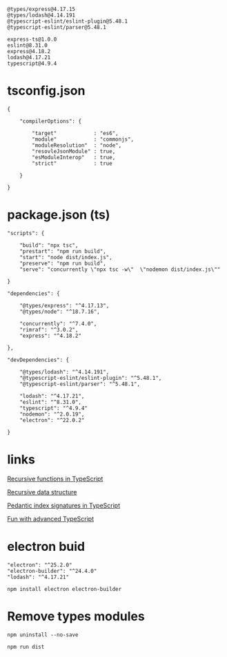 ```
@types/express@4.17.15
@types/lodash@4.14.191
@typescript-eslint/eslint-plugin@5.48.1
@typescript-eslint/parser@5.48.1

express-ts@1.0.0
eslint@8.31.0
express@4.18.2
lodash@4.17.21
typescript@4.9.4
```

# tsconfig.json

```
{

	"compilerOptions": {

		"target"            : "es6",
		"module"            : "commonjs",
		"moduleResolution"  : "node",
		"resovleJsonModule" : true,
		"esModuleInterop"   : true,
		"strict"            : true

	}

}
```

# package.json (ts)

```
"scripts": {

    "build": "npx tsc",
    "prestart": "npm run build",
    "start": "node dist/index.js",
    "preserve": "npm run build",
    "serve": "concurrently \"npx tsc -w\"  \"nodemon dist/index.js\""

}

"dependencies": {

    "@types/express": "^4.17.13",
    "@types/node": "^18.7.16",
    
    "concurrently": "^7.4.0",
    "rimraf": "^3.0.2",
    "express": "^4.18.2"

},

"devDependencies": {

    "@types/lodash": "^4.14.191",
    "@typescript-eslint/eslint-plugin": "^5.48.1",
    "@typescript-eslint/parser": "^5.48.1",
    
    "lodash": "^4.17.21",
    "eslint": "^8.31.0",
    "typescript": "^4.9.4"
    "nodemon": "^2.0.19",
    "electron": "^22.0.2"

}
```
# links

[Recursive functions in TypeScript](https://joshtronic.com/2020/04/20/recursive-functions-in-typescript/)

[Recursive data structure](https://catchts.com/recursive-ds)

[Pedantic index signatures in TypeScript](https://tkdodo.eu/blog/pedantic-index-signatures-in-type-script-4-1)

[Fun with advanced TypeScript](https://www.youtube.com/watch?v=nNse0r0aRT8)

# electron buid

```
"electron": "^25.2.0"
"electron-builder": "^24.4.0"
"lodash": "^4.17.21"
```

```
npm install electron electron-builder
```

# Remove types modules

    npm uninstall --no-save


```
npm run dist
```
